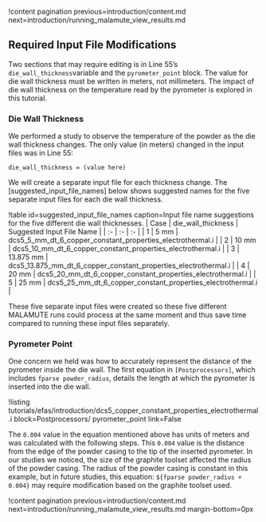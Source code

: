 !content pagination previous=introduction/content.md
                    next=introduction/running_malamute_view_results.md

## Required Input File Modifications

Two sections that may require editing is in Line 55’s `die_wall_thickness`variable and the `pyrometer_point` block. The value for die wall thickness must be written in meters, not millimeters. The impact of die wall thickness on the temperature read by the pyrometer is explored in this tutorial. 

### Die Wall Thickness

We performed a study to observe the temperature of the powder as the die wall thickness changes. The only value (in meters) changed in the input files was in Line 55:

```
die_wall_thickness = (value here)
```

 We will create a separate input file for each thickness change. The [suggested_input_file_names] below shows suggested names for the five separate input files for each die wall thickness. 

!table id=suggested_input_file_names caption=Input file name suggestions for the five different die wall thicknesses.
| Case | die_wall_thickness | Suggested Input File Name |
| :- | :- | :- |
| 1 | 5 mm | dcs5_5_mm_dt_6_copper_constant_properties_electrothermal.i |
| 2 | 10 mm | dcs5_10_mm_dt_6_copper_constant_properties_electrothermal.i |
| 3 | 13.875 mm | dcs5_13.875_mm_dt_6_copper_constant_properties_electrothermal.i |
| 4 | 20 mm | dcs5_20_mm_dt_6_copper_constant_properties_electrothermal.i |
| 5 | 25 mm | dcs5_25_mm_dt_6_copper_constant_properties_electrothermal.i |

These five separate input files were created so these five different MALAMUTE runs could process at the same moment and thus save time compared to running these input files separately. 

### Pyrometer Point

One concern we held was how to accurately represent the distance of the pyrometer inside the die wall. The first equation in `[Postprocessors]`, which includes `fparse powder_radius`, details the length at which the pyrometer is inserted into the die wall. 

!listing tutorials/efas/introduction/dcs5_copper_constant_properties_electrothermal.i
         block=Postprocessors/ pyrometer_point
         link=False

The `0.004` value in the equation mentioned above has units of meters and was calculated with the following steps. This `0.004` value is the distance from the edge of the powder casing to the tip of the inserted pyrometer. In our studies we noticed, the size of the graphite toolset affected the radius of the powder casing. The radius of the powder casing is constant in this example, but in future studies, this equation: `${fparse powder_radius + 0.004}` may require modification based on the graphite toolset used.

!content pagination previous=introduction/content.md
                    next=introduction/running_malamute_view_results.md
                    margin-bottom=0px
